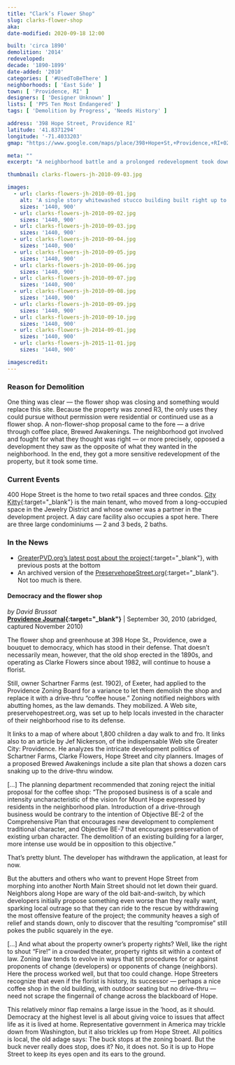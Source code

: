 ```yaml
---
title: "Clark’s Flower Shop"
slug: clarks-flower-shop
aka: 
date-modified: 2020-09-18 12:00

built: 'circa 1890'
demolition: '2014'
redeveloped: 
decade: '1890-1899'
date-added: '2010'
categories: [ '#UsedToBeThere' ]
neighborhoods: [ 'East Side' ]
town: [ 'Providence, RI' ]
designers: [ 'Designer Unknown' ]
lists: [ 'PPS Ten Most Endangered' ]
tags: [ 'Demolition by Progress', 'Needs History' ]

address: '398 Hope Street, Providence RI'
latitude: '41.8371294'
longitude: '-71.4033203'
gmap: "https://www.google.com/maps/place/398+Hope+St,+Providence,+RI+02906/@41.8371294,-71.4033203,17z/data=!3m1!4b1!4m5!3m4!1s0x89e444df59ebb73b:0x476878efeae77f60!8m2!3d41.8371254!4d-71.4011316"

meta: ""
excerpt: "A neighborhood battle and a prolonged redevelopment took down Clark’s to replace it with mixed-use residential and commercial space"

thumbnail: clarks-flowers-jh-2010-09-03.jpg

images:
  - url: clarks-flowers-jh-2010-09-01.jpg
    alt: 'A single story whitewashed stucco building built right up to the sidewalk with Arabian clay roof tiles over the entrance. A large greenhouse structure protrudes from the right of the building, and a two-bay entrance with large commercial glass displays flank a single door. Glass block infills a few three bay windows.'
    sizes: '1440, 900'
  - url: clarks-flowers-jh-2010-09-02.jpg
    sizes: '1440, 900'
  - url: clarks-flowers-jh-2010-09-03.jpg
    sizes: '1440, 900'
  - url: clarks-flowers-jh-2010-09-04.jpg
    sizes: '1440, 900'
  - url: clarks-flowers-jh-2010-09-05.jpg
    sizes: '1440, 900'
  - url: clarks-flowers-jh-2010-09-06.jpg
    sizes: '1440, 900'
  - url: clarks-flowers-jh-2010-09-07.jpg
    sizes: '1440, 900'
  - url: clarks-flowers-jh-2010-09-08.jpg
    sizes: '1440, 900'
  - url: clarks-flowers-jh-2010-09-09.jpg
    sizes: '1440, 900'
  - url: clarks-flowers-jh-2010-09-10.jpg
    sizes: '1440, 900'
  - url: clarks-flowers-jh-2014-09-01.jpg
    sizes: '1440, 900'
  - url: clarks-flowers-jh-2015-11-01.jpg
    sizes: '1440, 900'

imagescredit: 
---
```


### Reason for Demolition

One thing was clear — the flower shop was closing and something would replace this site. Because the property was zoned R3, the only uses they could pursue without permission were residential or continued use as a flower shop. A non-flower-shop proposal came to the fore — a drive through coffee place, Brewed Awakenings. The neighborhood got involved and fought for what they thought was right — or more precisely, opposed a development they saw as the opposite of what they wanted in the neighborhood. In the end, they got a more sensitive redevelopment of the property, but it took some time. 


### Current Events

400 Hope Street is the home to two retail spaces and three condos. [City Kitty](//city-kitty.com){:target="_blank"} is the main tenant, who moved from a long-occupied space in the Jewelry District and whose owner was a partner in the development project. A day care facility also occupies a spot here. There are three large condominiums — 2 and 3 beds, 2 baths. 


### In the News

+ [GreaterPVD.org’s latest post about the project](//www.gcpvd.org/2013/09/30/new-building-at-site-of-clarke-flowers-to-house-city-kitty/){:target="_blank"}, with previous posts at the bottom
+ An archived version of the [PreservehopeStreet.org](//web.archive.org/web/20110625053041/http://www.preservehopestreet.org/){:target="_blank"}. Not too much is there.

#### Democracy and the flower shop

_by David Brussat_  
**[Providence Journal](//web.archive.org/web/20110501030206/projo.com/opinion/columnists/content/CL_brussat30_09-30-10_TMK3UU1_v14.2761788.html){:target="_blank"}** | September 30, 2010 (abridged, captured November 2010)

The flower shop and greenhouse at 398 Hope St., Providence, owe a bouquet to democracy, which has stood in their defense. That doesn’t necessarily mean, however, that the old shop erected in the 1890s, and operating as Clarke Flowers since about 1982, will continue to house a florist.

Still, owner Schartner Farms (est. 1902), of Exeter, had applied to the Providence Zoning Board for a variance to let them demolish the shop and replace it with a drive-thru “coffee house.” Zoning notified neighbors with abutting homes, as the law demands. They mobilized. A Web site, preservehopestreet.org, was set up to help locals invested in the character of their neighborhood rise to its defense.

It links to a map of where about 1,800 children a day walk to and fro. It links also to an article by Jef Nickerson, of the indispensable Web site Greater City: Providence. He analyzes the intricate development politics of Schartner Farms, Clarke Flowers, Hope Street and city planners. Images of a proposed Brewed Awakenings include a site plan that shows a dozen cars snaking up to the drive-thru window.

[…] The planning department recommended that zoning reject the initial proposal for the coffee shop: “The proposed business is of a scale and intensity uncharacteristic of the vision for Mount Hope expressed by residents in the neighborhood plan. Introduction of a drive-through business would be contrary to the intention of Objective BE-2 of the Comprehensive Plan that encourages new development to complement traditional character, and Objective BE-7 that encourages preservation of existing urban character. The demolition of an existing building for a larger, more intense use would be in opposition to this objective.”

That’s pretty blunt. The developer has withdrawn the application, at least for now.

But the abutters and others who want to prevent Hope Street from morphing into another North Main Street should not let down their guard. Neighbors along Hope are wary of the old bait-and-switch, by which developers initially propose something even worse than they really want, sparking local outrage so that they can ride to the rescue by withdrawing the most offensive feature of the project; the community heaves a sigh of relief and stands down, only to discover that the resulting “compromise” still pokes the public squarely in the eye.

[…] And what about the property owner’s property rights? Well, like the right to shout “Fire!” in a crowded theater, property rights sit within a context of law. Zoning law tends to evolve in ways that tilt procedures for or against proponents of change (developers) or opponents of change (neighbors). Here the process worked well, but that too could change. Hope Streeters recognize that even if the florist is history, its successor — perhaps a nice coffee shop in the old building, with outdoor seating but no drive-thru — need not scrape the fingernail of change across the blackboard of Hope.

This relatively minor flap remains a large issue in the ’hood, as it should. Democracy at the highest level is all about giving voice to issues that affect life as it is lived at home. Representative government in America may trickle down from Washington, but it also trickles up from Hope Street. All politics is local, the old adage says: The buck stops at the zoning board. But the buck never really does stop, does it? No, it does not. So it is up to Hope Street to keep its eyes open and its ears to the ground.
